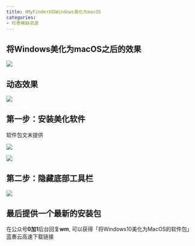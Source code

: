 ```yaml
---
title: 《MyFinder》将Windows美化为macOS
categories:
- 珍贵稀缺资源
---
```



## 将Windows美化为macOS之后的效果

![](https://v2fy.com/asset/win-mac/wmac001.png)


## 动态效果

![](https://v2fy.com/asset/win-mac/wmac002.gif)


## 第一步：安装美化软件

软件包文末提供

![](https://v2fy.com/asset/win-mac/wm003.png)

![](https://v2fy.com/asset/win-mac/wm004.png)



## 第二步：隐藏底部工具栏


![](https://v2fy.com/asset/win-mac/wm006.png)



## 最后提供一个最新的安装包



在公众号**0加1**后台回复**wm**, 可以获得「将Windows10美化为MacOS的软件包」蓝奏云高速下载链接


